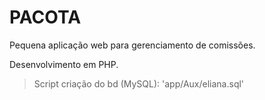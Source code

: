 # PACOTA

Pequena aplicação web para gerenciamento de comissões.

Desenvolvimento em PHP.

>Script criação do bd (MySQL): 'app/Aux/eliana.sql'






